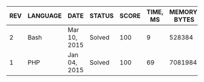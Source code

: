 | REV | LANGUAGE | DATE | STATUS | SCORE | TIME, MS | MEMORY, BYTES | IN RANKING | UNIQUE | RANKING POINTS |
|-----|----------|------|--------|-------|----------|---------------|------------|--------|----------------|
| 2 | Bash | Mar 10, 2015 | Solved | 100 | 9 | 528384 | yes | yes | 32.958 |
| 1 | PHP | Jan 04, 2015 | Solved | 100 | 69 | 7081984 | yes | yes | 28.968 |
